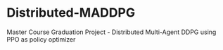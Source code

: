 # Distributed-MADDPG
Master Course Graduation Project - Distributed Multi-Agent DDPG using PPO as policy optimizer
